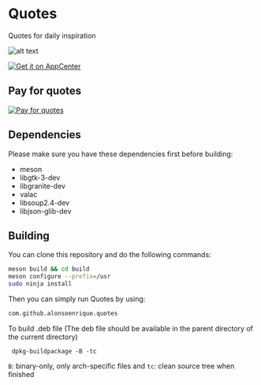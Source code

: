 # Quotes
Quotes for daily inspiration

![alt text](https://raw.githubusercontent.com/alons45/Quotes/master/data/Screenshot.png)

[![Get it on AppCenter](https://appcenter.elementary.io/badge.svg)](https://appcenter.elementary.io/com.github.alonsoenrique.quotes)

## Pay for quotes

[![Pay for quotes](https://cdn4.iconfinder.com/data/icons/simple-peyment-methods/512/paypal-64.png)](https://paypal.me/alonsoenrique)

## Dependencies

Please make sure you have these dependencies first before building:

* meson
* libgtk-3-dev
* libgranite-dev
* valac
* libsoup2.4-dev
* libjson-glib-dev

## Building

You can clone this repository and do the following commands:

```bash
meson build && cd build
meson configure --prefix=/usr
sudo ninja install
```

Then you can simply run Quotes by using:

```bash
com.github.alonsoenrique.quotes
```

To build .deb file (The deb file should be available in the parent directory of the current directory)

     dpkg-buildpackage -B -tc

`B`: binary-only, only arch-specific files and `tc`: clean source tree when finished
